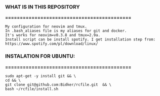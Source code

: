 <h3>WHAT IS IN THIS REPOSITORY</h3>
<b>===========================================</b>


    My configuration for neovim and tmux.
    In .bash_aliases file is my aliases for git and docker.
    It's works for neovim=v0.3.8 and tmux=2.9a.
    Install script can be install spotify. I get installation step from: https://www.spotify.com/pl/download/linux/



<h3>INSTALATION FOR UBUNTU:</h3>
<b>===========================================</b>


    sudo apt-get -y install git && \
    cd && \
    git clone git@github.com:Bidker/rcfile.git  && \
    bash ~/rcfile/install.sh
